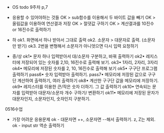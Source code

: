 - OS todo
9주차 p,7
- 응용할 수 있어야하는 것들
OK > sub함수를 이용해서 두 바이트 값을 빼기
OK > 올림값을 이용하여 연산결과 저장
OK > 절댓값 구하기
OK > 계산결과를 10진수 or 16진수로 출력하기


- 하
ok1. 화면에서 하나 받아서 그대로 출력
ok2. 소문자 > 대문자로 출력. (소문자만 받기)
ok3. 2번을 변형해서 소문자가 아니엇으면 다시 입력 요청하기

- 중/상
ok1• 문자 하나 입력받아서 대/소문자 구분하고, 바꿔 출력하기
ok2• 레지스터에 저장되어 있는 숫자를 2,10, 16진수로 출력해 보기.
ok3• 1자리, 2자리, 3자리
ok4• 메모리에 저장된 숫자를 2, 10, 16진수로 출력해 보기
ok5• 구구단 프로그램 출력하기
pass6• 숫자 입력받아 출력하기.
pass7• 메모리에 저장된 값으로 구구단 계산하여 출력하기, 여러 출력하기
ok8• 계산한 구구단 값을 메모리에 저장하기.
ok9• 레지스터를 이용한 큰/작은 숫자 더하기. 그 값 출력하기
ok10• 연속되는 문자를 입력받아 대문자/소문자 개수 구하기/ 변환하기
ok11• 메모리에 저장된 문자가 대문자인지, 소문자인지, 숫자인지 구분하기.

0516수업
- 가장 어려운 응용문제
ok - 대문자면 ++, 소문자면 --해서 출력하기. z, Z는 제외.
ok - input str 역순 출력하기